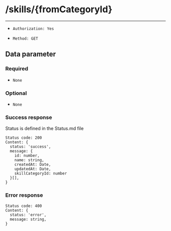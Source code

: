 # /skills/{fromCategoryId}

---

- `Authorization: Yes`

- `Method: GET`

## Data parameter

### Required

- `None`

### Optional

- `None`

### Success response

Status is defined in the Status.md file

```
Status code: 200
Content: {
  status: 'success',
  message: {
    id: number,
    name: string,
    createdAt: Date,
    updatedAt: Date,
    skillCategoryId: number
  }[],
}
```

### Error response

```
Status code: 400
Content: {
  status: 'error',
  message: string,
}
```
